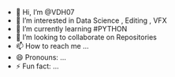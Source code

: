 - 👋 Hi, I’m @VDH07
- 👀 I’m interested in Data Science , Editing , VFX
- 🌱 I’m currently learning #PYTHON
- 💞️ I’m looking to collaborate on Repositories
- 📫 How to reach me ...
- 😄 Pronouns: ...
- ⚡ Fun fact: ...

<!---
VDH07/VDH07 is a ✨ special ✨ repository because its `README.md` (this file) appears on your GitHub profile.
You can click the Preview link to take a look at your changes.
--->
